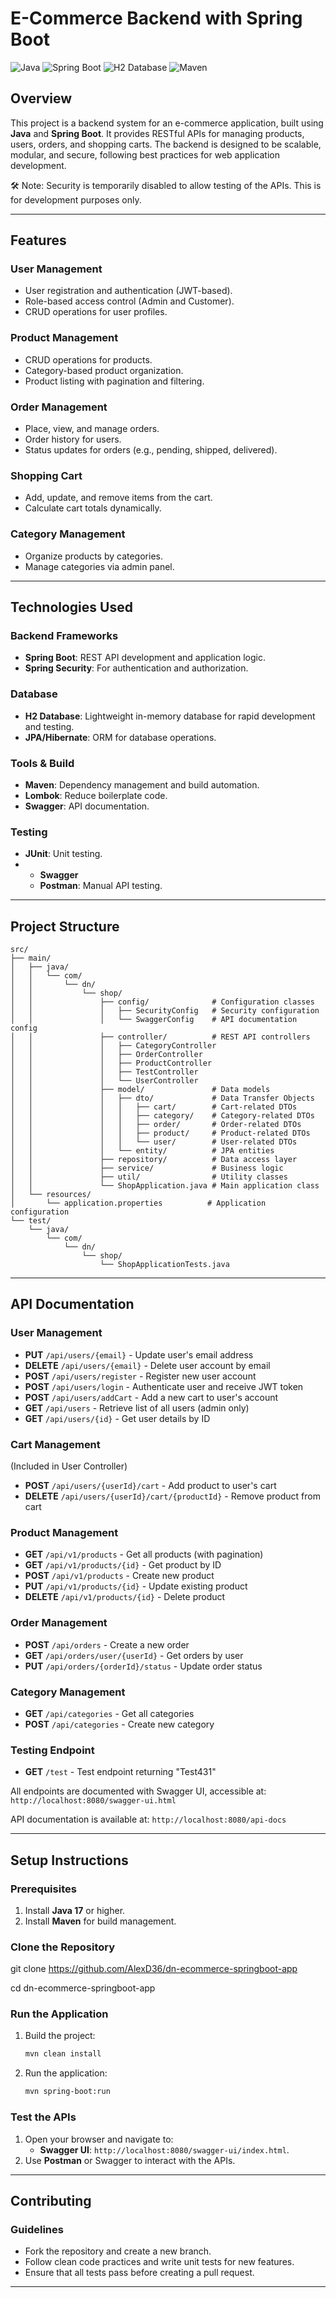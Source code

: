 # E-Commerce Backend with Spring Boot

![Java](https://img.shields.io/badge/Java-17+-brightgreen) 
![Spring Boot](https://img.shields.io/badge/Spring%20Boot-3.x-brightgreen) 
![H2 Database](https://img.shields.io/badge/Database-H2-blue) 
![Maven](https://img.shields.io/badge/Build-Maven-orange)

## **Overview**

This project is a backend system for an e-commerce application, built using **Java** and **Spring Boot**. It provides RESTful APIs for managing products, users, orders, and shopping carts. The backend is designed to be scalable, modular, and secure, following best practices for web application development.

🛠️ Note: Security is temporarily disabled to allow testing of the APIs. This is for development purposes only.

---

## **Features**

### **User Management**
- User registration and authentication (JWT-based).
- Role-based access control (Admin and Customer).
- CRUD operations for user profiles.

### **Product Management**
- CRUD operations for products.
- Category-based product organization.
- Product listing with pagination and filtering.

### **Order Management**
- Place, view, and manage orders.
- Order history for users.
- Status updates for orders (e.g., pending, shipped, delivered).

### **Shopping Cart**
- Add, update, and remove items from the cart.
- Calculate cart totals dynamically.

### **Category Management**
- Organize products by categories.
- Manage categories via admin panel.

---

## **Technologies Used**

### **Backend Frameworks**
- **Spring Boot**: REST API development and application logic.
- **Spring Security**: For authentication and authorization.

### **Database**
- **H2 Database**: Lightweight in-memory database for rapid development and testing.
- **JPA/Hibernate**: ORM for database operations.

### **Tools & Build**
- **Maven**: Dependency management and build automation.
- **Lombok**: Reduce boilerplate code.
- **Swagger**: API documentation.

### **Testing**
- **JUnit**: Unit testing.
- - **Swagger**
  - **Postman**: Manual API testing.


---

## **Project Structure**

```plaintext
src/
├── main/
│   ├── java/
│   │   └── com/
│   │       └── dn/
│   │           └── shop/
│   │               ├── config/              # Configuration classes
│   │               │   ├── SecurityConfig   # Security configuration
│   │               │   └── SwaggerConfig    # API documentation config
│   │               ├── controller/          # REST API controllers
│   │               │   ├── CategoryController
│   │               │   ├── OrderController
│   │               │   ├── ProductController
│   │               │   ├── TestController
│   │               │   └── UserController
│   │               ├── model/               # Data models
│   │               │   ├── dto/             # Data Transfer Objects
│   │               │   │   ├── cart/        # Cart-related DTOs
│   │               │   │   ├── category/    # Category-related DTOs
│   │               │   │   ├── order/       # Order-related DTOs
│   │               │   │   ├── product/     # Product-related DTOs
│   │               │   │   └── user/        # User-related DTOs
│   │               │   └── entity/          # JPA entities
│   │               ├── repository/          # Data access layer
│   │               ├── service/             # Business logic
│   │               ├── util/                # Utility classes
│   │               └── ShopApplication.java # Main application class
│   └── resources/
│       └── application.properties          # Application configuration
└── test/
    └── java/
        └── com/
            └── dn/
                └── shop/
                    └── ShopApplicationTests.java
```

---

## **API Documentation**

### **User Management**
- **PUT** `/api/users/{email}` - Update user's email address
- **DELETE** `/api/users/{email}` - Delete user account by email
- **POST** `/api/users/register` - Register new user account
- **POST** `/api/users/login` - Authenticate user and receive JWT token
- **POST** `/api/users/addCart` - Add a new cart to user's account
- **GET** `/api/users` - Retrieve list of all users (admin only)
- **GET** `/api/users/{id}` - Get user details by ID

### **Cart Management**
(Included in User Controller)
- **POST** `/api/users/{userId}/cart` - Add product to user's cart
- **DELETE** `/api/users/{userId}/cart/{productId}` - Remove product from cart

### **Product Management**
- **GET** `/api/v1/products` - Get all products (with pagination)
- **GET** `/api/v1/products/{id}` - Get product by ID
- **POST** `/api/v1/products` - Create new product
- **PUT** `/api/v1/products/{id}` - Update existing product
- **DELETE** `/api/v1/products/{id}` - Delete product

### **Order Management**
- **POST** `/api/orders` - Create a new order
- **GET** `/api/orders/user/{userId}` - Get orders by user
- **PUT** `/api/orders/{orderId}/status` - Update order status

### **Category Management**
- **GET** `/api/categories` - Get all categories
- **POST** `/api/categories` - Create new category

### **Testing Endpoint**
- **GET** `/test` - Test endpoint returning "Test431"

All endpoints are documented with Swagger UI, accessible at:
`http://localhost:8080/swagger-ui.html`

API documentation is available at:
`http://localhost:8080/api-docs`

---

## **Setup Instructions**

### **Prerequisites**
1. Install **Java 17** or higher.
2. Install **Maven** for build management.

### **Clone the Repository**

git clone https://github.com/AlexD36/dn-ecommerce-springboot-app

cd dn-ecommerce-springboot-app




### **Run the Application**
1. Build the project:
   ```bash
   mvn clean install
   ```
2. Run the application:
   ```bash
   mvn spring-boot:run
   ```

### **Test the APIs**
1. Open your browser and navigate to:
   - **Swagger UI**: `http://localhost:8080/swagger-ui/index.html`.
2. Use **Postman** or Swagger to interact with the APIs.

---

## **Contributing**

### **Guidelines**
- Fork the repository and create a new branch.
- Follow clean code practices and write unit tests for new features.
- Ensure that all tests pass before creating a pull request.

---

